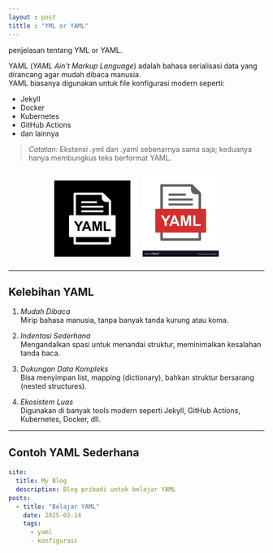 ```yaml
---
layout : post
tittle : "YML or YAML"
---
```


penjelasan tentang YML or YAML.

YAML (*YAML Ain’t Markup Language*) adalah bahasa serialisasi data yang dirancang agar mudah dibaca manusia.  
YAML biasanya digunakan untuk file konfigurasi modern seperti:

- Jekyll  
- Docker  
- Kubernetes  
- GitHub Actions  
- dan lainnya

> *Catatan:* Ekstensi .yml dan .yaml sebenarnya sama saja; keduanya hanya membungkus teks berformat YAML.

<p align="center">
  <img src="/assets/images/Gambar yaml-logo.jpg" alt="Gambar YAML-Logo" width="150" style="margin: 10px;">
  <img src="/assets/images/Gambar yaml-logo II.jpg" alt=" Gambar YAML-Logo II" width="150" style="margin: 10px;">
</p>

---

## Kelebihan YAML

1. *Mudah Dibaca*  
   Mirip bahasa manusia, tanpa banyak tanda kurung atau koma.

2. *Indentasi Sederhana*  
   Mengandalkan spasi untuk menandai struktur, meminimalkan kesalahan tanda baca.

3. *Dukungan Data Kompleks*  
   Bisa menyimpan list, mapping (dictionary), bahkan struktur bersarang (nested structures).

4. *Ekosistem Luas*  
   Digunakan di banyak tools modern seperti Jekyll, GitHub Actions, Kubernetes, Docker, dll.

---

## Contoh YAML Sederhana

```yaml
site:
  title: My Blog
  description: Blog pribadi untuk belajar YAML
posts:
  - title: "Belajar YAML"
    date: 2025-03-14
    tags:
      - yaml
      - konfigurasi